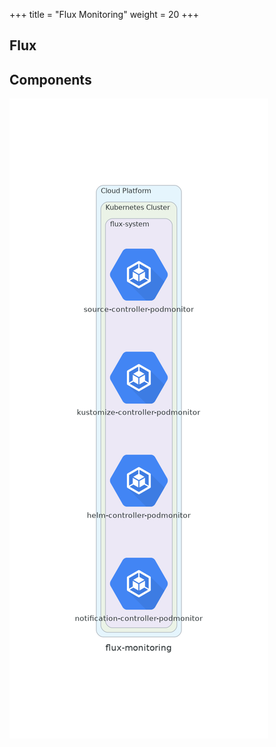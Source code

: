 +++
title = "Flux Monitoring"
weight = 20
+++

## Flux

## Components

<img src="/docs/images/flux-monitoring.png"
 alt="Flux Monitoring"
 class="mt-3 mb-3 border border-info rounded">

